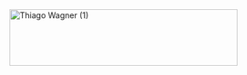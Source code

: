 <img width="400" height="100" alt="Thiago Wagner (1)" src="https://github.com/user-attachments/assets/f0905bd3-dd81-4fe8-8bdc-a5675f243a19" />
